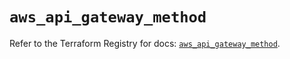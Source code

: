 # `aws_api_gateway_method`

Refer to the Terraform Registry for docs: [`aws_api_gateway_method`](https://registry.terraform.io/providers/hashicorp/aws/5.90.0/docs/resources/api_gateway_method).
